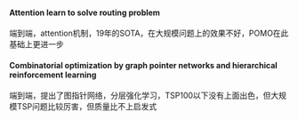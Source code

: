 #### Attention learn to solve routing problem

端到端，attention机制，19年的SOTA，在大规模问题上的效果不好，POMO在此基础上更进一步

#### Combinatorial optimization by graph pointer networks and hierarchical reinforcement learning

端到端，提出了图指针网络，分层强化学习，TSP100以下没有上面出色，但大规模TSP问题比较厉害，但质量比不上启发式
